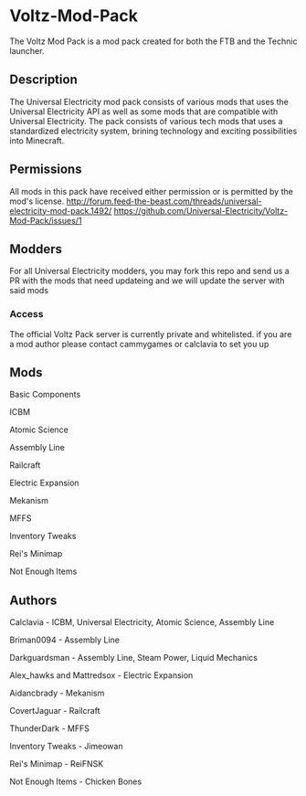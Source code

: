Voltz-Mod-Pack
==============

The Voltz Mod Pack is a mod pack created for both the FTB and the Technic launcher.

## Description
The Universal Electricity mod pack consists of various mods that uses the Universal Electricity API as well as some mods that are compatible with Universal Electricity. The pack consists of various tech mods that uses a standardized electricity system, brining technology and exciting possibilities into Minecraft.

## Permissions
All mods in this pack have received either permission or is permitted by the mod's license.
http://forum.feed-the-beast.com/threads/universal-electricity-mod-pack.1492/
https://github.com/Universal-Electricity/Voltz-Mod-Pack/issues/1

## Modders
For all Universal Electricity modders, you may fork this repo and send us a PR with the mods that need updateing and we will update the server with said mods

### Access
The official Voltz Pack server is currently private and whitelisted. if you are a mod author please contact cammygames or calclavia to set you up

## Mods
Basic Components

ICBM

Atomic Science

Assembly Line

Railcraft

Electric Expansion

Mekanism

MFFS

Inventory Tweaks

Rei's Minimap

Not Enough Items

## Authors
Calclavia - ICBM, Universal Electricity, Atomic Science, Assembly Line

Briman0094 - Assembly Line

Darkguardsman - Assembly Line, Steam Power, Liquid Mechanics

Alex_hawks and Mattredsox - Electric Expansion

Aidancbrady - Mekanism

CovertJaguar - Railcraft

ThunderDark - MFFS

Inventory Tweaks - Jimeowan

Rei's Minimap - ReiFNSK

Not Enough Items - Chicken Bones